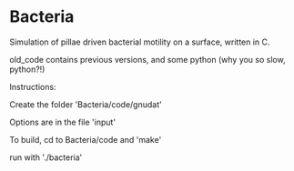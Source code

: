 Bacteria
========

Simulation of pillae driven bacterial motility on a surface, written in C.

old_code contains previous versions, and some python (why you so slow, python?!)


Instructions:

Create the folder 'Bacteria/code/gnudat'

Options are in the file 'input'

To build, cd to Bacteria/code and 'make'

run with './bacteria'